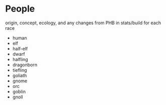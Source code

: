 # People

origin, concept, ecology, and any changes from PHB in stats/build for each race

  - human
  - elf
  - half-elf
  - dwarf
  - halfling
  - dragonborn
  - tiefling
  - goliath
  - gnome
  - orc
  - goblin
  - gnoll